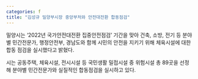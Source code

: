 ```yaml
---
categories: f
title: "김성규 밀양부시장 중앙부처와 안전대전환 합동점검"
---
```

밀양시는 ‘2022년 국가안전대전환 집중안전점검’ 기간을 맞아 건축, 소방, 전기 등 분야별 민간전문가, 행정안전부, 경남도와 함께 시민의 안전을 지키기 위해 체육시설에 대한 합동 점검을 실시했다고 밝혔다.

시는 공동주택, 체육시설, 전시시설 등 국민생활 밀접시설 중 위험시설 총 89곳을 선정해 분야별 민간전문가와 실질적인 합동점검을 실시하고 있다.